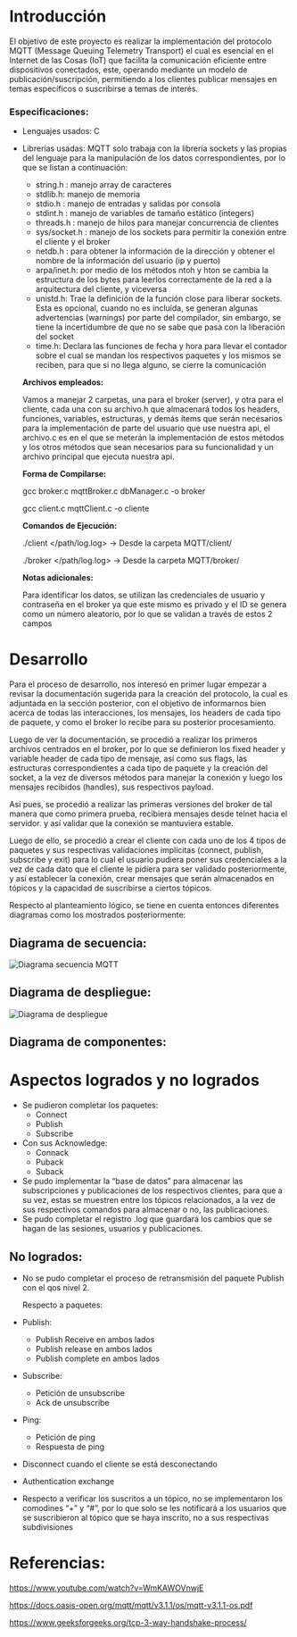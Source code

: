 # Introducción

El objetivo de este proyecto es realizar la implementación del protocolo MQTT (Message Queuing Telemetry Transport) el cual es esencial en el Internet de las Cosas (IoT) que facilita la comunicación eficiente entre dispositivos conectados, este, operando mediante un modelo de publicación/suscripción, permitiendo a los clientes publicar mensajes en temas específicos o suscribirse a temas de interés. 

### Especificaciones:

- Lenguajes usados: C
- Librerías usadas: MQTT solo trabaja con la librería sockets y las propias del lenguaje para la manipulación de los datos correspondientes, por lo que se listan a continuación:
    - string.h : manejo array de caracteres
    - stdlib.h: manejo de memoria
    - stdio.h : manejo de entradas y salidas por consola
    - stdint.h : manejo de variables de tamaño estático (integers)
    - threads.h : manejo de hilos para manejar concurrencia de clientes
    - sys/socket.h : manejo de los sockets para permitir la conexión entre el cliente y el broker
    - netdb.h : para obtener la información de la dirección y obtener el nombre de la información del usuario (ip y puerto)
    - arpa/inet.h: por medio de los métodos ntoh y hton se cambia la estructura de los bytes para leerlos correctamente de la red a la arquitectura del cliente, y viceversa
    - unistd.h: Trae la definición de la función close para liberar sockets. Esta es opcional, cuando no es incluída, se generan algunas advertencias (warnings) por parte del compilador, sin embargo, se tiene la incertidumbre de que no se sabe que pasa con la liberación del socket
    - time.h: Declara las funciones de fecha y hora para llevar el contador sobre el cual se mandan los respectivos paquetes y los mismos se reciben, para que si no llega alguno, se cierre la comunicación
    
    **Archivos empleados:**
    
    Vamos a manejar 2 carpetas, una para el broker (server), y otra para el cliente, cada una con su archivo.h que almacenará todos los headers, funciones, variables, estructuras, y demás ítems que serán necesarios para la implementación de parte del usuario que use nuestra api, el archivo.c es en el que se meterán la implementación de estos métodos y los otros métodos que sean necesarios para su funcionalidad y un archivo principal que ejecuta nuestra api.
    
    **Forma de Compilarse:**
    
    gcc broker.c mqttBroker.c dbManager.c -o broker
    
    gcc client.c mqttClient.c -o cliente
    
    **Comandos de Ejecución:**
    
    ./client </path/log.log> → Desde la carpeta MQTT/client/
    
    ./broker <ip> <port> </path/log.log> → Desde la carpeta MQTT/broker/
    
    **Notas adicionales:**
    
    Para identificar los datos, se utilizan las credenciales de usuario y contraseña en el broker ya que este mismo es privado y el ID se genera como un número aleatorio, por lo que se validan a través de estos 2 campos
    

# Desarrollo

Para el proceso de desarrollo, nos interesó en primer lugar empezar a revisar la documentación sugerida para la creación del protocolo, la cual es adjuntada en la sección posterior, con el objetivo de informarnos bien acerca de todas las interacciones, los mensajes, los headers de cada tipo de paquete, y como el broker lo recibe para su posterior procesamiento.

Luego de ver la documentación, se procedió a realizar los primeros archivos centrados en el broker, por lo que se definieron los fixed header y variable header de cada tipo de mensaje, así como sus flags, las estructuras correspondientes a cada tipo de paquete y la creación del socket, a la vez de diversos métodos para manejar la conexión y luego los mensajes recibidos (handles), sus respectivos payload.

Así pues, se procedió a realizar las primeras versiones del broker de tal manera que como primera prueba, recibiera mensajes desde telnet hacia el servidor. y así validar que la conexión se mantuviera estable.

Luego de ello, se procedió a crear el cliente con cada uno de los 4 tipos de paquetes y sus respectivas validaciones implícitas (connect, publish, subscribe y exit) para lo cual el usuario pudiera poner sus credenciales a la vez de cada dato que el cliente le pidiera para ser validado posteriormente, y así establecer la conexión, crear mensajes que serán almacenados en tópicos y la capacidad de suscribirse a ciertos tópicos.

Respecto al planteamiento lógico, se tiene en cuenta entonces diferentes diagramas como los mostrados posteriormente:

## Diagrama de secuencia:

![Diagrama secuencia MQTT](https://github.com/QuitoTactico/MQTT/assets/78938901/99a4000b-c652-46a7-bef5-04671ce31422)

## Diagrama de despliegue:

![Diagrama de despliegue](https://github.com/QuitoTactico/MQTT/assets/78938901/5926a5fe-9a54-4ee0-8e98-b2fec27eb1f3)

## Diagrama de componentes:

# Aspectos logrados y no logrados

- Se pudieron completar los paquetes:
    - Connect
    - Publish
    - Subscribe
- Con sus Acknowledge:
    - Connack
    - Puback
    - Suback
- Se pudo implementar la “base de datos” para almacenar las subscripciones y publicaciones de los respectivos clientes, para que a su vez, estas se muestren entre los tópicos relacionados, a la vez de sus respectivos comandos para almacenar o no, las publicaciones.
- Se pudo completar el registro .log que guardará los cambios que se hagan de las sesiones, usuarios y publicaciones.

## No logrados:

- No se pudo completar el proceso de retransmisión del paquete Publish con el qos nivel 2.
    
    Respecto a paquetes:
    
- Publish:
    - Publish Receive en ambos  lados
    - Publish release en ambos lados
    - Publish complete en ambos lados
- Subscribe:
    - Petición de unsubscribe
    - Ack de unsubscribe
- Ping:
    - Petición de ping
    - Respuesta de ping
- Disconnect cuando el cliente se está desconectando
- Authentication exchange
- Respecto a verificar los suscritos a un tópico, no se implementaron los comodines “+” y “#”, por lo que solo se les notificará a los usuarios que se suscribieron al tópico que se haya inscrito, no a sus respectivas subdivisiones

# Referencias:

https://www.youtube.com/watch?v=WmKAWOVnwjE

https://docs.oasis-open.org/mqtt/mqtt/v3.1.1/os/mqtt-v3.1.1-os.pdf

https://www.geeksforgeeks.org/tcp-3-way-handshake-process/
